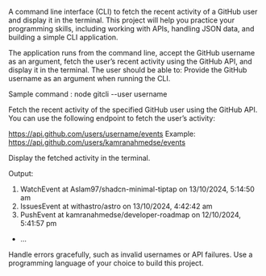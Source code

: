 A command line interface (CLI) to fetch the recent activity of a GitHub user and display it in the terminal. This project will help you practice your programming skills, including working with APIs, handling JSON data, and building a simple CLI application.

The application runs from the command line, accept the GitHub username as an argument, fetch the user’s recent activity using the GitHub API, and display it in the terminal. The user should be able to: Provide the GitHub username as an argument when running the CLI. 

Sample command : node gitcli --user username

Fetch the recent activity of the specified GitHub user using the GitHub API. You can use the following endpoint to fetch the user’s activity:

https://api.github.com/users/username/events
Example: https://api.github.com/users/kamranahmedse/events

Display the fetched activity in the terminal.

Output:
1. WatchEvent at Aslam97/shadcn-minimal-tiptap on 13/10/2024, 5:14:50 am
2. IssuesEvent at withastro/astro on 13/10/2024, 4:42:42 am
3. PushEvent at kamranahmedse/developer-roadmap on 12/10/2024, 5:41:57 pm
- ...

Handle errors gracefully, such as invalid usernames or API failures.
Use a programming language of your choice to build this project.
